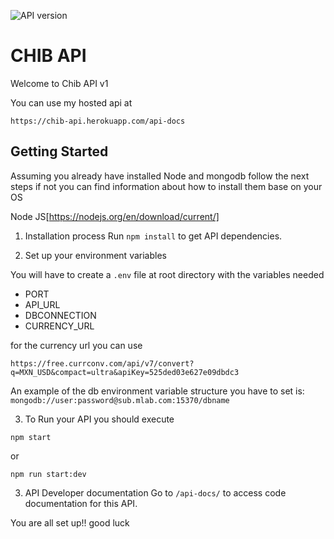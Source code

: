 ![API version](https://img.shields.io/badge/version-1.0-brightgreen.svg)
# CHIB API
Welcome to Chib API v1

You can use my hosted api at 

```
https://chib-api.herokuapp.com/api-docs
```

## Getting Started

Assuming you already have installed Node and mongodb follow the next steps if not you can find information about how to install them base on your OS 

[Mongo DD]: https://docs.mongodb.com/manual/installation/

Node JS[https://nodejs.org/en/download/current/]

1.	Installation process
Run `npm install` to get API dependencies.

2. Set up your environment variables

You will have to create a `.env` file at root directory with the variables needed
    
* PORT
* API_URL
* DBCONNECTION
* CURRENCY_URL

for the currency url you can use 
```
https://free.currconv.com/api/v7/convert?q=MXN_USD&compact=ultra&apiKey=525ded03e627e09dbdc3
```

An example of the db environment variable structure you have to set is: 
`mongodb://user:password@sub.mlab.com:15370/dbname`

3. To Run your API you should execute 
```
npm start
```

or 

```
npm run start:dev
```

3.	API Developer documentation
Go to `/api-docs/` to access code documentation for this API.

You are all set up!!
good luck